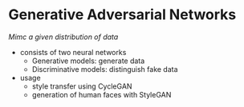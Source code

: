 # Generative Adversarial Networks
_Mimc a given distribution of data_

- consists of two neural networks
  - Generative models: generate data
  - Discriminative models: distinguish fake data
- usage
  - style transfer using CycleGAN
  - generation of human faces with StyleGAN
